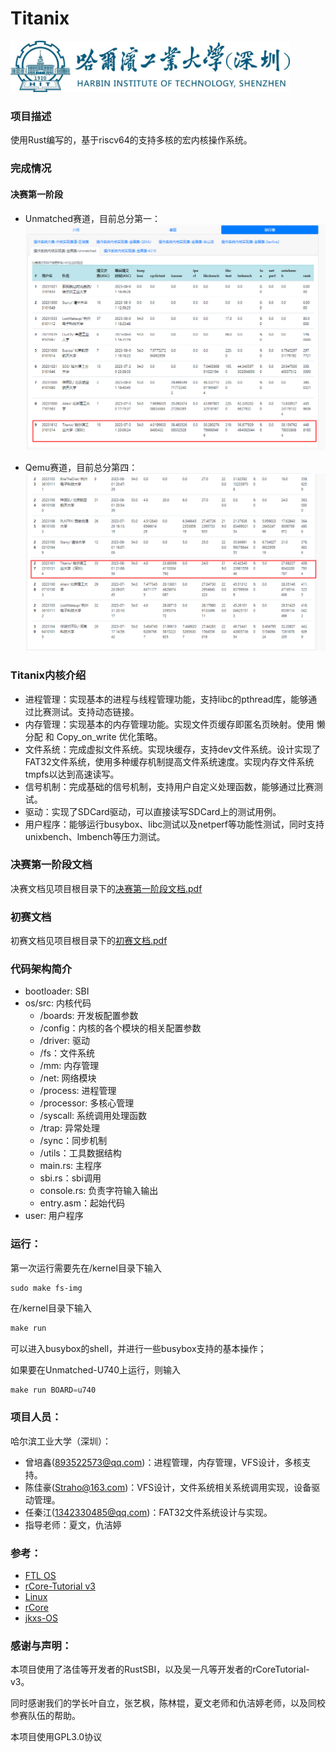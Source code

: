 # Titanix
<img src="./docs/fig/hitsz_logo.jpg" style="zoom: 43.7%;" />

### 项目描述

使用Rust编写的，基于riscv64的支持多核的宏内核操作系统。

### 完成情况
<!-- 初赛满分
<img src="./docs/fig/preliminary.png" style="zoom: 43.7%;" /> -->

#### 决赛第一阶段

- Unmatched赛道，目前总分第一：
![](docs/fig/unmatched.png)

- Qemu赛道，目前总分第四：
![](docs/fig/qemu.png)


### Titanix内核介绍
- 进程管理：实现基本的进程与线程管理功能，支持libc的pthread库，能够通过比赛测试。支持动态链接。
- 内存管理：实现基本的内存管理功能。实现文件页缓存即匿名页映射。使用 懒分配 和 Copy_on_write 优化策略。
- 文件系统：完成虚拟文件系统。实现块缓存，支持dev文件系统。设计实现了FAT32文件系统，使用多种缓存机制提高文件系统速度。实现内存文件系统tmpfs以达到高速读写。
- 信号机制：完成基础的信号机制，支持用户自定义处理函数，能够通过比赛测试。
- 驱动：实现了SDCard驱动，可以直接读写SDCard上的测试用例。
- 用户程序：能够运行busybox、libc测试以及netperf等功能性测试，同时支持unixbench、lmbench等压力测试。

### 决赛第一阶段文档

决赛文档见项目根目录下的[决赛第一阶段文档.pdf](决赛第一阶段文档.pdf)

### 初赛文档

初赛文档见项目根目录下的[初赛文档.pdf](初赛文档.pdf)

### 代码架构简介
- bootloader: SBI
- os/src: 内核代码
  -  /boards: 开发板配置参数
  -  /config：内核的各个模块的相关配置参数
  -  /driver: 驱动
  -  /fs：文件系统
  -  /mm: 内存管理
  -  /net: 网络模块
  -  /process: 进程管理
  -  /processor: 多核心管理
  -  /syscall: 系统调用处理函数
  -  /trap: 异常处理
  -  /sync：同步机制
  -  /utils：工具数据结构
  -  main.rs: 主程序
  -  sbi.rs：sbi调用
  -  console.rs: 负责字符输入输出
  -  entry.asm：起始代码
- user: 用户程序


### 运行：

第一次运行需要先在/kernel目录下输入
```jax
sudo make fs-img
```

在/kernel目录下输入

```jsx
make run
```
可以进入busybox的shell，并进行一些busybox支持的基本操作；

如果要在Unmatched-U740上运行，则输入
```jsx
make run BOARD=u740
```


### 项目人员：

哈尔滨工业大学（深圳）：

- 曾培鑫(893522573@qq.com)：进程管理，内存管理，VFS设计，多核支持。
- 陈佳豪(Straho@163.com)：VFS设计，文件系统相关系统调用实现，设备驱动管理。
- 任秦江(1342330485@qq.com)：FAT32文件系统设计与实现。
- 指导老师：夏文，仇洁婷

### 参考：
- [FTL OS](https://gitlab.eduxiji.net/DarkAngelEX/oskernel2022-ftlos/-/tree/master/)
- [rCore-Tutorial v3](https://github.com/rcore-os/rCore-Tutorial-Book-v3)
- [Linux](https://github.com/torvalds/linux)
- [rCore](https://github.com/rcore-os/rCore)
- [jkxs-OS](https://gitlab.eduxiji.net/dh2zz/oskernel2022/-/tree/main)


### 感谢与声明：
本项目使用了洛佳等开发者的RustSBI，以及吴一凡等开发者的rCoreTutorial-v3。

同时感谢我们的学长叶自立，张艺枫，陈林锟，夏文老师和仇洁婷老师，以及同校参赛队伍的帮助。

本项目使用GPL3.0协议